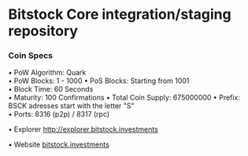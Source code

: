 Bitstock Core integration/staging repository
=====================================

### Coin Specs

• PoW Algorithm: Quark  
• PoW Blocks: 1 - 1000
• PoS Blocks: Starting from 1001  
• Block Time: 60 Seconds    
• Maturity: 100 Confirmations 
• Total Coin Supply: 675000000 
• Prefix: BSCK adresses start with the letter "S"  
• Ports: 8316 (p2p) / 8317 (rpc)

• Explorer http://explorer.bitstock.investments

• Website [bitstock.investments](https://bitstock.investments)